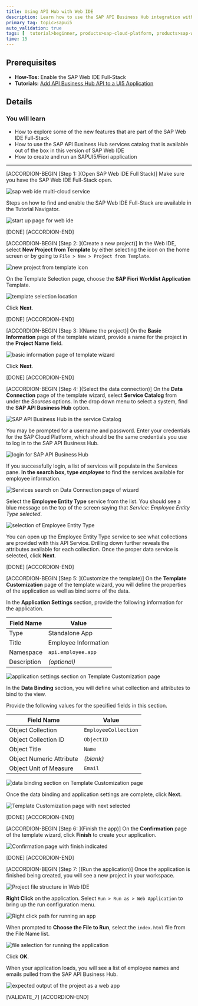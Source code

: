```yaml
---
title: Using API Hub with Web IDE
description: Learn how to use the SAP API Business Hub integration with Web IDE
primary_tag: topic>sapui5
auto_validation: true
tags: [  tutorial>beginner, products>sap-cloud-platform, products>sap-web-ide  ]
time: 15
---
```


## Prerequisites  
 - **How-Tos:** Enable the SAP Web IDE Full-Stack
 - **Tutorials:** [Add API Business Hub API to a UI5 Application](https://developers.sap.com/tutorials/hcp-abh-api-ui5-app.html)

## Details
### You will learn  
  - How to explore some of the new features that are part of the SAP Web IDE Full-Stack
  - How to use the SAP API Business Hub services catalog that is available out of the box in this version of SAP Web IDE
  - How to create and run an SAPUI5/Fiori application

---

[ACCORDION-BEGIN [Step 1: ](Open SAP Web IDE Full Stack)]
Make sure you have the SAP Web IDE Full-Stack open.

![sap web ide multi-cloud service](1.png)

Steps on how to find and enable the SAP Web IDE Full-Stack are available in the Tutorial Navigator.

![start up page for web ide](2.png)

[DONE]
[ACCORDION-END]

[ACCORDION-BEGIN [Step 2: ](Create a new project)]
In the Web IDE, select **New Project from Template** by either selecting the icon on the home screen or by going to `File > New > Project from Template`.

![new project from template icon](3.png)

On the Template Selection page, choose the **SAP Fiori Worklist Application** Template.

![template selection location](4.png)

Click **Next**.

[DONE]
[ACCORDION-END]


[ACCORDION-BEGIN [Step 3: ](Name the project)]
On the **Basic Information** page of the template wizard, provide a name for the project in the **Project Name** field.

![basic information page of template wizard](5.png)

Click **Next**.

[DONE]
[ACCORDION-END]

[ACCORDION-BEGIN [Step 4: ](Select the data connection)]
On the **Data Connection** page of the template wizard, select **Service Catalog** from under the _Sources_ options. In the drop down menu to select a system, find the **SAP API Business Hub** option.

![SAP API Business Hub in the service Catalog](6.png)

You may be prompted for a username and password. Enter your credentials for the SAP Cloud Platform, which should be the same credentials you use to log in to the SAP API Business Hub.

![login for SAP API Business Hub](6b.png)

If you successfully login, a list of services will populate in the Services pane. **In the search box, type _employee_** to find the services available for employee information.

![Services search on Data Connection page of wizard](7.png)

Select the **Employee Entity Type** service from the list. You should see a blue message on the top of the screen saying that _Service: Employee Entity Type selected_.

![selection of Employee Entity Type](8.png)

You can open up the Employee Entity Type service to see what collections are provided with this API Service. Drilling down further reveals the attributes available for each collection. Once the proper data service is selected, click **Next**.

[DONE]
[ACCORDION-END]

[ACCORDION-BEGIN [Step 5: ](Customize the template)]
On the **Template Customization** page of the template wizard, you will define the properties of the application as well as bind some of the data.

In the **Application Settings** section, provide the following information for the application.

Field Name | Value
--- | ---
Type | Standalone App
Title | Employee Information
Namespace | `api.employee.app`
Description | _(optional)_

![application settings section on Template Customization page](9.png)

In the **Data Binding** section, you will define what collection and attributes to bind to the view.

Provide the following values for the specified fields in this section.

Field Name | Value
--- | ---
Object Collection | `EmployeeCollection`
Object Collection ID | `ObjectID`
Object Title | `Name`
Object Numeric Attribute | _(blank)_
Object Unit of Measure | `Email`

![data binding section on Template Customization page](10.png)

Once the data binding and application settings are complete, click **Next**.

![Template Customization page with next selected](11.png)

[DONE]
[ACCORDION-END]

[ACCORDION-BEGIN [Step 6: ](Finish the app)]
On the **Confirmation** page of the template wizard, click **Finish**  to create your application.

![Confirmation page with finish indicated](12.png)

[DONE]
[ACCORDION-END]

[ACCORDION-BEGIN [Step 7: ](Run the application)]
Once the application is finished being created, you will see a new project in your workspace.

![Project file structure in Web IDE](13.png)

**Right Click** on the application. Select `Run > Run as > Web Application` to bring up the run configuration menu.

![Right click path for running an app](14.png)

When prompted to **Choose the File to Run**, select the `index.html` file from the File Name list.

![file selection for running the application](15.png)

Click **OK**.

When your application loads, you will see a list of employee names and emails pulled from the SAP API Business Hub.

![expected output of the project as a web app](16.png)

[VALIDATE_7]
[ACCORDION-END]

